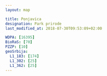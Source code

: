 ```yaml
---
layout: map

title: Ponjavica
designation: Park prirode
last_modified_at: 2018-07-30T09:53:09+02:00

WDPA: [16395]
BioRaS: [70]
PZZP: [10]
geoSrbija:
  L1_183: [174]
  L1_302: [25]
  L1_362: [25]
---
```

